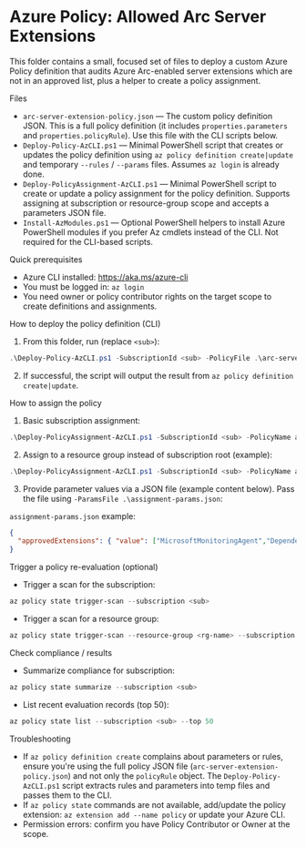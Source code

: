 # Azure Policy: Allowed Arc Server Extensions

This folder contains a small, focused set of files to deploy a custom Azure Policy definition that audits Azure Arc-enabled server extensions which are not in an approved list, plus a helper to create a policy assignment.

Files
- `arc-server-extension-policy.json` — The custom policy definition JSON. This is a full policy definition (it includes `properties.parameters` and `properties.policyRule`). Use this file with the CLI scripts below.
- `Deploy-Policy-AzCLI.ps1` — Minimal PowerShell script that creates or updates the policy definition using `az policy definition create|update` and temporary `--rules` / `--params` files. Assumes `az login` is already done.
- `Deploy-PolicyAssignment-AzCLI.ps1` — Minimal PowerShell script to create or update a policy assignment for the policy definition. Supports assigning at subscription or resource-group scope and accepts a parameters JSON file.
- `Install-AzModules.ps1` — Optional PowerShell helpers to install Azure PowerShell modules if you prefer Az cmdlets instead of the CLI. Not required for the CLI-based scripts.

Quick prerequisites
- Azure CLI installed: https://aka.ms/azure-cli
- You must be logged in: `az login`
- You need owner or policy contributor rights on the target scope to create definitions and assignments.

How to deploy the policy definition (CLI)
1. From this folder, run (replace `<sub>`):

```powershell
.\Deploy-Policy-AzCLI.ps1 -SubscriptionId <sub> -PolicyFile .\arc-server-extension-policy.json -PolicyName audit-arc-server-extensions
```

2. If successful, the script will output the result from `az policy definition create|update`.

How to assign the policy
1. Basic subscription assignment:

```powershell
.\Deploy-PolicyAssignment-AzCLI.ps1 -SubscriptionId <sub> -PolicyName audit-arc-server-extensions -AssignmentName audit-arc-server-extensions-assignment
```

2. Assign to a resource group instead of subscription root (example):

```powershell
.\Deploy-PolicyAssignment-AzCLI.ps1 -SubscriptionId <sub> -PolicyName audit-arc-server-extensions -AssignmentName my-assignment -Scope "/subscriptions/<sub>/resourceGroups/my-rg"
```

3. Provide parameter values via a JSON file (example content below). Pass the file using `-ParamsFile .\assignment-params.json`:

`assignment-params.json` example:
```json
{
  "approvedExtensions": { "value": ["MicrosoftMonitoringAgent","DependencyAgentLinux"] }
}
```

Trigger a policy re-evaluation (optional)
- Trigger a scan for the subscription:
```powershell
az policy state trigger-scan --subscription <sub>
```
- Trigger a scan for a resource group:
```powershell
az policy state trigger-scan --resource-group <rg-name> --subscription <sub>
```

Check compliance / results
- Summarize compliance for subscription:
```powershell
az policy state summarize --subscription <sub>
```
- List recent evaluation records (top 50):
```powershell
az policy state list --subscription <sub> --top 50
```

Troubleshooting
- If `az policy definition create` complains about parameters or rules, ensure you're using the full policy JSON file (`arc-server-extension-policy.json`) and not only the `policyRule` object. The `Deploy-Policy-AzCLI.ps1` script extracts rules and parameters into temp files and passes them to the CLI.
- If `az policy state` commands are not available, add/update the policy extension: `az extension add --name policy` or update your Azure CLI.
- Permission errors: confirm you have Policy Contributor or Owner at the scope.


